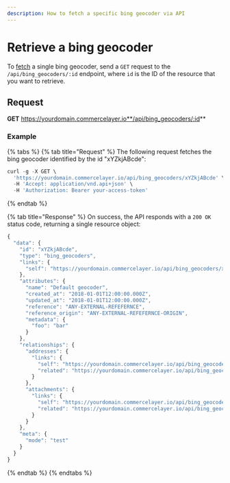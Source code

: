 ```yaml
---
description: How to fetch a specific bing geocoder via API
---
```


# Retrieve a bing geocoder

To <a href="https://docs.commercelayer.io/developers/fetching-resources" target="_blank">fetch</a> a single bing geocoder, send a `GET` request to the `/api/bing_geocoders/:id` endpoint, where `id` is the ID of the resource that you want to retrieve.

## Request

**GET** https://yourdomain.commercelayer.io**/api/bing_geocoders/:id**

### **Example**

{% tabs %}
{% tab title="Request" %}
The following request fetches the bing geocoder identified by the id "xYZkjABcde":

```javascript
curl -g -X GET \
  'https://yourdomain.commercelayer.io/api/bing_geocoders/xYZkjABcde' \
  -H 'Accept: application/vnd.api+json' \
  -H 'Authorization: Bearer your-access-token'
```
{% endtab %}

{% tab title="Response" %}
On success, the API responds with a `200 OK` status code, returning a single resource object:

```javascript
{
  "data": {
    "id": "xYZkjABcde",
    "type": "bing_geocoders",
    "links": {
      "self": "https://yourdomain.commercelayer.io/api/bing_geocoders/xYZkjABcde"
    },
    "attributes": {
      "name": "Default geocoder",
      "created_at": "2018-01-01T12:00:00.000Z",
      "updated_at": "2018-01-01T12:00:00.000Z",
      "reference": "ANY-EXTERNAL-REFEFERNCE",
      "reference_origin": "ANY-EXTERNAL-REFEFERNCE-ORIGIN",
      "metadata": {
        "foo": "bar"
      }
    },
    "relationships": {
      "addresses": {
        "links": {
          "self": "https://yourdomain.commercelayer.io/api/bing_geocoders/xYZkjABcde/relationships/addresses",
          "related": "https://yourdomain.commercelayer.io/api/bing_geocoders/xYZkjABcde/addresses"
        }
      },
      "attachments": {
        "links": {
          "self": "https://yourdomain.commercelayer.io/api/bing_geocoders/xYZkjABcde/relationships/attachments",
          "related": "https://yourdomain.commercelayer.io/api/bing_geocoders/xYZkjABcde/attachments"
        }
      }
    },
    "meta": {
      "mode": "test"
    }
  }
}
```
{% endtab %}
{% endtabs %}

